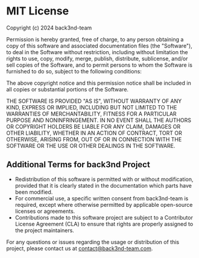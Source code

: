 
# MIT License

Copyright (c) 2024 back3nd-team

Permission is hereby granted, free of charge, to any person obtaining a copy
of this software and associated documentation files (the "Software"), to deal
in the Software without restriction, including without limitation the rights
to use, copy, modify, merge, publish, distribute, sublicense, and/or sell
copies of the Software, and to permit persons to whom the Software is
furnished to do so, subject to the following conditions:

The above copyright notice and this permission notice shall be included in all
copies or substantial portions of the Software.

THE SOFTWARE IS PROVIDED "AS IS", WITHOUT WARRANTY OF ANY KIND, EXPRESS OR
IMPLIED, INCLUDING BUT NOT LIMITED TO THE WARRANTIES OF MERCHANTABILITY,
FITNESS FOR A PARTICULAR PURPOSE AND NONINFRINGEMENT. IN NO EVENT SHALL THE
AUTHORS OR COPYRIGHT HOLDERS BE LIABLE FOR ANY CLAIM, DAMAGES OR OTHER
LIABILITY, WHETHER IN AN ACTION OF CONTRACT, TORT OR OTHERWISE, ARISING FROM,
OUT OF OR IN CONNECTION WITH THE SOFTWARE OR THE USE OR OTHER DEALINGS IN THE
SOFTWARE.

## Additional Terms for back3nd Project

- Redistribution of this software is permitted with or without modification, provided that it is clearly stated in the documentation which parts have been modified.
- For commercial use, a specific written consent from back3nd-team is required, except where otherwise permitted by applicable open-source licenses or agreements.
- Contributions made to this software project are subject to a Contributor License Agreement (CLA) to ensure that rights are properly assigned to the project maintainers.

For any questions or issues regarding the usage or distribution of this project, please contact us at [contact@back3nd-team.com](mailto:contact@back3nd-team.com).

